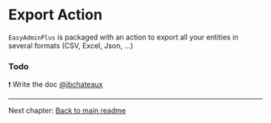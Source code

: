 # Export Action

`EasyAdminPlus` is packaged with an action to export all your entities in several formats (CSV, Excel, Json, ...)

### Todo

:exclamation: Write the doc [@jbchateaux](https://github.com/jbchateaux)

----------

Next chapter: [Back to main readme](../README.md)